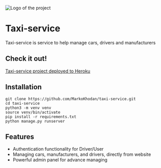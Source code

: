 ![Logo of the project](https://img.freepik.com/free-vector/taxi-service-logo-template_1057-4799.jpg?w=2000)

# Taxi-service

Taxi-service is service to help manage cars, drivers and manufacturers

## Check it out!
[Taxi-service project deployed to Heroku](URL)
## Installation 

```shell
git clone https://github.com/MarkoKhodan/taxi-service.git
cd taxi-service 
python3 -m venv venv
source venv/bin/activate
pip install -r requirements.txt
python manage.py runserver
```

## Features

* Authentication functionality for Driver/User
* Managing cars, manufacturers, and drivers, directly from website
* Powerful admin panel for advance managing